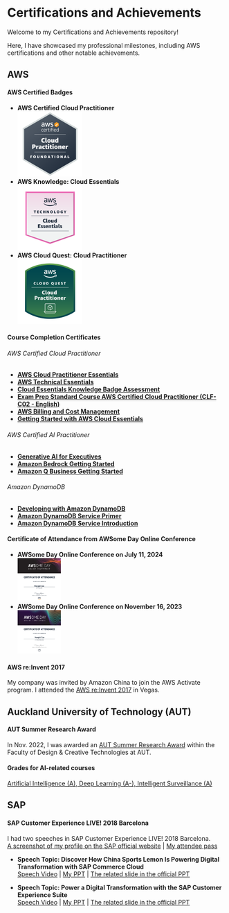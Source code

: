 # Certifications and Achievements

Welcome to my Certifications and Achievements repository!   

Here, I have showcased my professional milestones, including AWS certifications and other notable achievements.

## AWS

#### AWS Certified Badges

- **AWS Certified Cloud Practitioner**  
<a href="https://www.credly.com/badges/7181be85-0b2f-47d8-ac58-54990e1c0bfb/public_url" target="_blank"><img src="https://github.com/tallblacks/Certifications-and-Achievements/blob/main/AWS%20Certified%20Badges/aws-certified-cloud-practitioner.png?raw=true" alt="AWS Certified Cloud Practitioner" width="150" height="150"></a>
- **AWS Knowledge: Cloud Essentials**  
<a href="https://www.credly.com/badges/c82344da-1422-4363-b358-faf9771292ac/public_url" target="_blank"><img src="https://github.com/tallblacks/Certifications-and-Achievements/blob/main/AWS%20Certified%20Badges/aws-knowledge-cloud-essentials.png?raw=true" alt="AWS Knowledge: Cloud Essentials" width="150" height="150"></a>
- **AWS Cloud Quest: Cloud Practitioner**  
<a href="https://www.credly.com/badges/1902feac-8629-49a4-88dd-5165e5b66d9c/public_url)" target="_blank"><img src="https://github.com/tallblacks/Certifications-and-Achievements/blob/main/AWS%20Certified%20Badges/aws-cloud-quest-cloud-practitioner.png?raw=true" alt="AWS Cloud Quest: Cloud Practitioner" width="150" height="150"></a>

#### Course Completion Certificates

###### AWS Certified Cloud Practitioner
- **[AWS Cloud Practitioner Essentials](https://github.com/tallblacks/Certifications-and-Achievements/blob/73f7a081ba94b208c1d9d3fd95ddd10af867b788/Course%20Completion%20Certificate/AWS%20Certified%20Cloud%20Practitioner/AWS%20Cloud%20Practitioner%20Essentials.pdf)**
- **[AWS Technical Essentials](https://github.com/tallblacks/Certifications-and-Achievements/blob/658cda5a4b19ad8cde8d83202ab3f080e2c67c2a/Course%20Completion%20Certificate/AWS%20Certified%20Cloud%20Practitioner/AWS%20Technical%20Essentials.pdf)**
- **[Cloud Essentials Knowledge Badge Assessment](https://github.com/tallblacks/Certifications-and-Achievements/blob/658cda5a4b19ad8cde8d83202ab3f080e2c67c2a/Course%20Completion%20Certificate/AWS%20Certified%20Cloud%20Practitioner/Cloud%20Essentials%20Knowledge%20Badge%20Assessment.pdf)**
- **[Exam Prep Standard Course AWS Certified Cloud Practitioner (CLF-C02 - English)](https://github.com/tallblacks/Certifications-and-Achievements/blob/658cda5a4b19ad8cde8d83202ab3f080e2c67c2a/Course%20Completion%20Certificate/AWS%20Certified%20Cloud%20Practitioner/Exam%20Prep%20Standard%20Course%20AWS%20Certified%20Cloud%20Practitioner%20(CLF-C02%20-%20English).pdf)**
- **[AWS Billing and Cost Management](https://github.com/tallblacks/Certifications-and-Achievements/blob/9c96543a777eef6d1b6929c9433f310959eee6b5/Course%20Completion%20Certificate/AWS%20Certified%20Cloud%20Practitioner/AWS%20Billing%20and%20Cost%20Management.pdf)**
- **[Getting Started with AWS Cloud Essentials](https://github.com/tallblacks/Certifications-and-Achievements/blob/658cda5a4b19ad8cde8d83202ab3f080e2c67c2a/Course%20Completion%20Certificate/AWS%20Certified%20Cloud%20Practitioner/Getting%20Started%20with%20AWS%20Cloud%20Essentials.pdf)**

###### AWS Certified AI Practitioner
- **[Generative AI for Executives](https://github.com/tallblacks/Certifications-and-Achievements/blob/84a08c0b07513032c2a0f93683ce9e9fc70857b3/Course%20Completion%20Certificate/AWS%20Certified%20AI%20Practitioner/Generative%20AI%20for%20Executives.pdf)**
- **[Amazon Bedrock Getting Started](https://github.com/tallblacks/Certifications-and-Achievements/blob/84a08c0b07513032c2a0f93683ce9e9fc70857b3/Course%20Completion%20Certificate/AWS%20Certified%20AI%20Practitioner/Amazon%20Bedrock%20Getting%20Started.pdf)**
- **[Amazon Q Business Getting Started](https://github.com/tallblacks/Certifications-and-Achievements/blob/84a08c0b07513032c2a0f93683ce9e9fc70857b3/Course%20Completion%20Certificate/AWS%20Certified%20AI%20Practitioner/Amazon%20Q%20Business%20Getting%20Started.pdf)**

###### Amazon DynamoDB
- **[Developing with Amazon DynamoDB](https://github.com/tallblacks/Certifications-and-Achievements/blob/658cda5a4b19ad8cde8d83202ab3f080e2c67c2a/Course%20Completion%20Certificate/Amazon%20DynamoDB/Developing%20with%20Amazon%20DynamoDB.pdf)**
- **[Amazon DynamoDB Service Primer](https://github.com/tallblacks/Certifications-and-Achievements/blob/658cda5a4b19ad8cde8d83202ab3f080e2c67c2a/Course%20Completion%20Certificate/Amazon%20DynamoDB/Amazon%20DynamoDB%20Service%20Primer.pdf)**
- **[Amazon DynamoDB Service Introduction](https://github.com/tallblacks/Certifications-and-Achievements/blob/658cda5a4b19ad8cde8d83202ab3f080e2c67c2a/Course%20Completion%20Certificate/Amazon%20DynamoDB/Amazon%20DynamoDB%20Service%20Introduction.pdf)**

#### Certificate of Attendance from AWSome Day Online Conference
- **AWSome Day Online Conference on July 11, 2024**  
<a href="https://github.com/tallblacks/Certifications-and-Achievements/blob/2265c76715bd5c86cb3253f65fb916f2dc13eab3/Certificate%20of%20Attendance%20from%20AWSome%20Day%20Online%20Conference/AWSome%20Day%20-%2020240711.png" target="_blank"><img src="https://github.com/tallblacks/Certifications-and-Achievements/blob/main/Certificate%20of%20Attendance%20from%20AWSome%20Day%20Online%20Conference/AWSome%20Day%20-%2020240711.png?raw=true" alt="AWSome Day Online Conference on July 11, 2024" width="100" height="100"></a>
- **AWSome Day Online Conference on November 16, 2023**  
<a href="https://github.com/tallblacks/Certifications-and-Achievements/blob/2265c76715bd5c86cb3253f65fb916f2dc13eab3/Certificate%20of%20Attendance%20from%20AWSome%20Day%20Online%20Conference/AWSome%20Day%20-%2020231116.png" target="_blank"><img src="https://github.com/tallblacks/Certifications-and-Achievements/blob/main/Certificate%20of%20Attendance%20from%20AWSome%20Day%20Online%20Conference/AWSome%20Day%20-%2020231116.png?raw=true" alt="AWSome Day Online Conference on July 11, 2024" width="100" height="100"></a>

#### AWS re:Invent 2017
My company was invited by Amazon China to join the AWS Activate program. I attended the [AWS re:Invent 2017](https://github.com/tallblacks/Certifications-and-Achievements/blob/e0c201364a0bc39953b54266a76ed664e0ffbf50/AWS/AWS%20reInvent%202017.jpeg) in Vegas.

## Auckland University of Technology (AUT)

#### AUT Summer Research Award
In Nov. 2022, I was awarded an [AUT Summer Research Award](https://github.com/tallblacks/Certifications-and-Achievements/blob/9c96543a777eef6d1b6929c9433f310959eee6b5/AUT/AUT%20SUMMER%20RESEARCH%20AWARD.png) within the Faculty of Design & Creative Technologies at AUT.

#### Grades for AI-related courses
[Artificial Intelligence (A), Deep Learning (A-), Intelligent Surveillance (A)](https://github.com/tallblacks/Certifications-and-Achievements/blob/fb4d802ce5a2faaef0c29aaab4f065a0a2915dfc/AUT/Transcript%20of%20Official%20Academic%20Record.png)

## SAP

#### SAP Customer Experience LIVE! 2018 Barcelona
I had two speeches in SAP Customer Experience LIVE! 2018 Barcelona.\
[A screenshot of my profile on the SAP official website](https://github.com/tallblacks/Certifications-and-Achievements/blob/fadeedc767d93fe4c2f30356739a2a5bf1cd8d6f/SAP/Speaker%20Detail.png) | [My attendee pass](https://github.com/tallblacks/Certifications-and-Achievements/blob/fadeedc767d93fe4c2f30356739a2a5bf1cd8d6f/SAP/SAP%20Attendee.jpeg)

- **Speech Topic: Discover How China Sports Lemon Is Powering Digital Transformation with SAP Commerce Cloud**\
  [Speech Video](https://youtu.be/Z1Ilkk4sXV8) | [My PPT](https://drive.google.com/file/d/186xZdr0XtnRLEMJTe3svSCsOw-AkeJm7/view?usp=sharing ) | [The related slide in the official PPT](https://github.com/tallblacks/Certifications-and-Achievements/blob/fadeedc767d93fe4c2f30356739a2a5bf1cd8d6f/SAP/ID%2368437.png)

- **Speech Topic: Power a Digital Transformation with the SAP Customer Experience Suite**\
  [Speech Video](https://youtu.be/Q6Bi9I-8610) | [My PPT](https://drive.google.com/file/d/1qTzIYwdoNRIMm_vSqBWWC2xz6ittEnZh/view?usp=sharing) | [The related slide in the official PPT](https://github.com/tallblacks/Certifications-and-Achievements/blob/fadeedc767d93fe4c2f30356739a2a5bf1cd8d6f/SAP/ID%23TBC.png)



